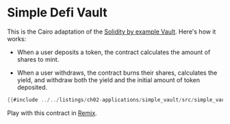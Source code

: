 # Simple Defi Vault

This is the Cairo adaptation of the [Solidity by example Vault](https://solidity-by-example.org/defi/vault/).
Here's how it works:

- When a user deposits a token, the contract calculates the amount of shares to mint.

- When a user withdraws, the contract burns their shares, calculates the yield, and withdraw both the yield and the initial amount of token deposited.

```rust
{{#include ../../listings/ch02-applications/simple_vault/src/simple_vault.cairo}}
```

Play with this contract in [Remix](https://remix.ethereum.org/?#activate=Starknet&url=https://github.com/NethermindEth/StarknetByExample/blob/main/listings/ch02-applications/simple_vault/src/simple_vault.cairo).